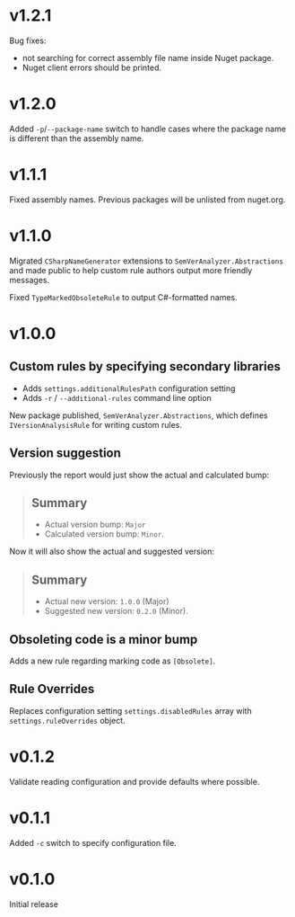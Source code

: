 # v1.2.1

Bug fixes:

- not searching for correct assembly file name inside Nuget package.
- Nuget client errors should be printed.

# v1.2.0

Added `-p`/`--package-name` switch to handle cases where the package name is different than the assembly name.

# v1.1.1

Fixed assembly names.  Previous packages will be unlisted from nuget.org.

# v1.1.0

Migrated `CSharpNameGenerator` extensions to `SemVerAnalyzer.Abstractions` and made public to help custom rule authors output more friendly messages.

Fixed `TypeMarkedObsoleteRule` to output C#-formatted names.

# v1.0.0

## Custom rules by specifying secondary libraries

- Adds `settings.additionalRulesPath` configuration setting
- Adds `-r` / `--additional-rules` command line option

New package published, `SemVerAnalyzer.Abstractions`, which defines `IVersionAnalysisRule` for writing custom rules.

## Version suggestion

Previously the report would just show the actual and calculated bump:

> ## Summary
>
> - Actual version bump: `Major`
> - Calculated version bump: `Minor`.

Now it will also show the actual and suggested version:

> ## Summary
> 
> - Actual new version: `1.0.0` (Major)
> - Suggested new version: `0.2.0` (Minor).

## Obsoleting code is a minor bump

Adds a new rule regarding marking code as `[Obsolete]`.

## Rule Overrides

Replaces configuration setting `settings.disabledRules` array with `settings.ruleOverrides` object.

# v0.1.2

Validate reading configuration and provide defaults where possible.

# v0.1.1

Added `-c` switch to specify configuration file.

# v0.1.0

Initial release